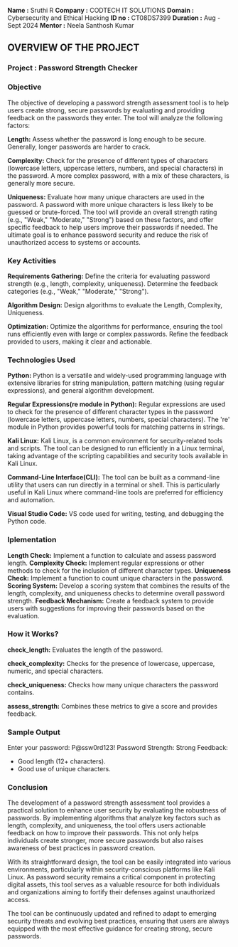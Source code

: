 **Name     :** Sruthi R
**Company  :** CODTECH IT SOLUTIONS
**Domain   :** Cybersecurity and Ethical Hacking
**ID no    :** CT08DS7399
**Duration :** Aug - Sept 2024
**Mentor   :** Neela Santhosh Kumar


## OVERVIEW OF THE PROJECT

### Project : Password Strength Checker

### Objective

The objective of developing a password strength assessment tool is to help users create strong, secure passwords by evaluating and providing feedback on the passwords they enter. The tool will analyze the following factors:

**Length:** Assess whether the password is long enough to be secure. Generally, longer passwords are harder to crack.

**Complexity:** Check for the presence of different types of characters (lowercase letters, uppercase letters, numbers, and special characters) in the password. A more complex password, with a mix of these characters, is generally more secure.

**Uniqueness:** Evaluate how many unique characters are used in the password. A password with more unique characters is less likely to be guessed or brute-forced. The tool will provide an overall strength rating (e.g., "Weak," "Moderate," "Strong") based on these factors, and offer specific feedback to help users improve their passwords if needed. The ultimate goal is to enhance password security and reduce the risk of unauthorized access to systems or accounts.


### Key Activities

**Requirements Gathering:** Define the criteria for evaluating password strength (e.g., length, complexity, uniqueness). Determine the feedback categories (e.g., "Weak," "Moderate," "Strong").

**Algorithm Design:** Design algorithms to evaluate the Length, Complexity, Uniqueness.

**Optimization:** Optimize the algorithms for performance, ensuring the tool runs efficiently even with large or complex passwords. Refine the feedback provided to users, making it clear and actionable.


### Technologies Used

**Python:** Python is a versatile and widely-used programming language with extensive libraries for string manipulation, pattern matching (using regular expressions), and general algorithm development.

**Regular Expressions(re module in Python):** Regular expressions are used to check for the presence of different character types in the password (lowercase letters, uppercase letters, numbers, special characters). The 're' module in Python provides powerful tools for matching patterns in strings.

**Kali Linux:** Kali Linux, is a common environment for security-related tools and scripts. The tool can be designed to run efficiently in a Linux terminal, taking advantage of the scripting capabilities and security tools available in Kali Linux.

**Command-Line Interface(CLI):** The tool can be built as a command-line utility that users can run directly in a terminal or shell. This is particularly useful in Kali Linux where command-line tools are preferred for efficiency and automation.

**Visual Studio Code:** VS code used for writing, testing, and debugging the Python code.


### Iplementation

**Length Check:** Implement a function to calculate and assess password length.
**Complexity Check:** Implement regular expressions or other methods to check for the inclusion of different character types.
**Uniqueness Check:** Implement a function to count unique characters in the password.
**Scoring System:** Develop a scoring system that combines the results of the length, complexity, and uniqueness checks to determine overall password strength.
**Feedback Mechanism:** Create a feedback system to provide users with suggestions for improving their passwords based on the evaluation.

### How it Works?

**check_length:** Evaluates the length of the password.

**check_complexity:** Checks for the presence of lowercase, uppercase, numeric, and special characters.

**check_uniqueness:** Checks how many unique characters the password contains.

**assess_strength:** Combines these metrics to give a score and provides feedback.


###  Sample Output

Enter your password: P@ssw0rd123!
Password Strength: Strong
Feedback:
- Good length (12+ characters).
- Good use of unique characters.
  

### Conclusion

The development of a password strength assessment tool provides a practical solution to enhance user security by evaluating the robustness of passwords. By implementing algorithms that analyze key factors such as length, complexity, and uniqueness, the tool offers users actionable feedback on how to improve their passwords. This not only helps individuals create stronger, more secure passwords but also raises awareness of best practices in password creation.

With its straightforward design, the tool can be easily integrated into various environments, particularly within security-conscious platforms like Kali Linux. As password security remains a critical component in protecting digital assets, this tool serves as a valuable resource for both individuals and organizations aiming to fortify their defenses against unauthorized access.

The tool can be continuously updated and refined to adapt to emerging security threats and evolving best practices, ensuring that users are always equipped with the most effective guidance for creating strong, secure passwords.
